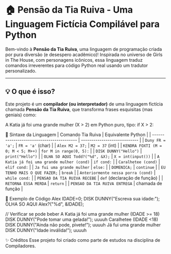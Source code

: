 # 🏠 Pensão da Tia Ruiva - Uma Linguagem Fictícia Compilável para Python

Bem-vindo à **Pensão da Tia Ruiva**, uma linguagem de programação criada por pura diversão (e desespero acadêmico)! Inspirada no universo de Girls in The House, com personagens icônicos, essa linguagem traduz comandos irreverentes para código Python real usando um tradutor personalizado.

---

## 💡 O que é isso?

Este projeto é um **compilador (ou interpretador)** de uma linguagem fictícia chamada **Pensão da Tia Ruiva**, que transforma frases esquisitas (mas geniais) como:


A Katia já foi uma grande mulher (X > 2)
em Python puro, tipo:
if X > 2:

🧠 Sintaxe da Linguagem
| Comando Tia Ruiva                         | Equivalente Python           |
| ----------------------------------------- | ---------------------------- |
| `Duny FR = 'a';`                          | `FR = 'a'` (char)            |
| `Alex M2 = 37;`                           | `M2 = 37` (int)              |
| `KENDRA FOXTI (M = 0; M < 5; M++)`        | `for M in range(0, 5):`      |
| `DISK DUNNY("Hello")`                     | `print("Hello")`             |
| `OLHA SO AQUI Todd?("%d", &X);`           | `X = int(input())`           |
| `A Katia já foi uma grande mulher (cond)` | `if cond:`                   |
| `Caralhetee (cond)`                       | `elif cond:`                 |
| `Ja fui uma grande mulher`                | `else:`                      |
| `DOMENICA;`                               | `continue`                   |
| `EU TENHO MAIS O QUE FAZER;`              | `break`                      |
| `Anteriormente nessa porra (cond)`        | `while cond:`                |
| `PENSAO DA TIA RUIVA RECEBE`              | `def` (declaração de função) |
| `RETORNA ESSA MERDA`                      | `return`                     |
| `PENSAO DA TIA RUIVA ENTREGA`             | chamada de função            |

🧪 Exemplo de Código
Alex IDADE=0;
DISK DUNNY("Escreva sua idade:");
OLHA SO AQUI Alex?("%d", &IDADE);

// Verificar se pode beber
A Katia já foi uma grande mulher (IDADE >= 18)
    DISK DUNNY("Pode tomar uma gelada!");
    uuuuh
Caralhetee (IDADE <18)
    DISK DUNNY("Ainda não pode, pivete!");
    uuuuh
Já fui uma grande mulher
    DISK DUNNY("Idade inválida!");
    uuuuh


✨ Créditos
Esse projeto foi criado como parte de estudos na disciplina de Compiladores.
